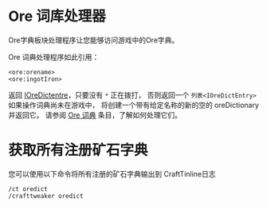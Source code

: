 # Ore 词库处理器

Ore字典板块处理程序让您能够访问游戏中的Ore字典。

Ore 词典处理程序如此引用：

```zenscript
<ore:orename>
<ore:ingotIron>
```

返回 [IOreDictentre](/Vanilla/OreDict/IOreDictEntry/)，只要没有 `*` 正在拨打， 否则返回一个 `列表<IOreDictEntry>` 如果操作词典尚未在游戏中， 将创建一个带有给定名称的新的空的 oreDictionary 并返回它。 请参阅 [Ore 词典](/Vanilla/OreDict/IOreDictEntry/) 条目，了解如何处理它们。

# 获取所有注册矿石字典

您可以使用以下命令将所有注册的矿石字典输出到 CraftTinline日志

    /ct oredict
    /crafttweaker oredict